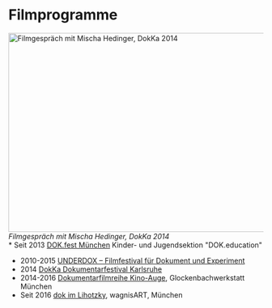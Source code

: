 # Filmprogramme

<img src="/projekte/2016kinoauge/dokka_festival_filmgespraech_mit_micha_hedinger2014_23.jpg" data-query="?nolink&amp;700x394" width="700" height="394" alt="Filmgespräch mit Mischa Hedinger, DokKa 2014" /> *Filmgespräch mit Mischa Hedinger, DokKa 2014*  
\* Seit 2013 [DOK.fest München](http://www.dokfest-muenchen.de/) Kinder- und Jugendsektion "DOK.education"

- 2010-2015 [UNDERDOX – Filmfestival für Dokument und Experiment](http://www.underdox-festival.de/)
- 2014 [DokKa Dokumentarfestival Karlsruhe](http://www.dokka.de)
- 2014-2016 [Dokumentarfilmreihe Kino-Auge](kinoauge), Glockenbachwerkstatt München
- Seit 2016 [dok im Lihotzky](https://www.wagnis.org/projekte/realisierte-projekte/wagnisart.html), wagnisART, München
